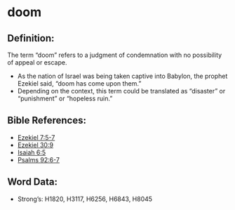 # doom

## Definition:

The term “doom” refers to a judgment of condemnation with no possibility of appeal or escape.

* As the nation of Israel was being taken captive into Babylon, the prophet Ezekiel said, “doom has come upon them.”
* Depending on the context, this term could be translated as “disaster” or “punishment” or “hopeless ruin.”

## Bible References:

* [Ezekiel 7:5-7](rc://en/tn/help/ezk/07/05)
* [Ezekiel 30:9](rc://en/tn/help/ezk/30/09)
* [Isaiah 6:5](rc://en/tn/help/isa/06/05)
* [Psalms 92:6-7](rc://en/tn/help/psa/092/006)

## Word Data:

* Strong’s: H1820, H3117, H6256, H6843, H8045
